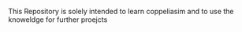 This Repository is solely intended to learn coppeliasim and to use the knoweldge for further proejcts
